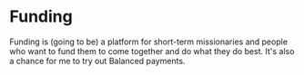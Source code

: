 # Funding

Funding is (going to be) a platform for short-term missionaries and people who
want to fund them to come together and do what they do best. It's also a chance
for me to try out Balanced payments.
